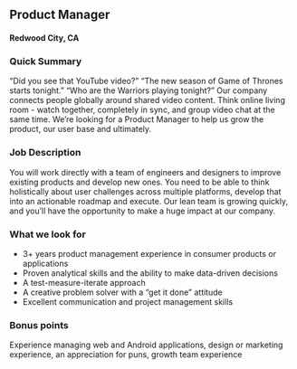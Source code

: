 ## Product Manager
#### Redwood City, CA

### Quick Summary
“Did you see that YouTube video?”
“The new season of Game of Thrones starts tonight.”
“Who are the Warriors playing tonight?”
Our company connects people globally around shared video content. Think online living room - watch
together, completely in sync, and group video chat at the same time. We’re looking for a Product
Manager to help us grow the product, our user base and ultimately.

### Job Description
You will work directly with a team of engineers and designers to improve existing products and
develop new ones. You need to be able to think holistically about user challenges across multiple
platforms, develop that into an actionable roadmap and execute.
Our lean team is growing quickly, and you’ll have the opportunity to make a huge impact at our company.

### What we look for
+ 3+ years product management experience in consumer products or applications
+ Proven analytical skills and the ability to make data-driven decisions
+ A test-measure-iterate approach
+ A creative problem solver with a “get it done” attitude
+ Excellent communication and project management skills

### Bonus points
Experience managing web and Android applications, design or marketing
experience, an appreciation for puns, growth team experience


